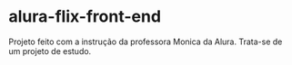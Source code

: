 # alura-flix-front-end
Projeto feito com a instrução da professora Monica da Alura. Trata-se de um projeto de estudo.
